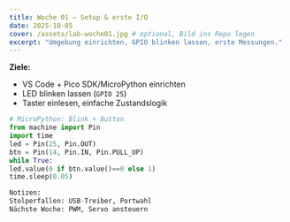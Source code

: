 ```yaml
---
title: Woche 01 – Setup & erste I/O
date: 2025-10-05
cover: /assets/lab-woche01.jpg # optional, Bild ins Repo legen
excerpt: "Umgebung einrichten, GPIO blinken lassen, erste Messungen."
---
```


**Ziele:**
- VS Code + Pico SDK/MicroPython einrichten
- LED blinken lassen (`GPIO 25`)
- Taster einlesen, einfache Zustandslogik

```python
# MicroPython: Blink + Button
from machine import Pin
import time
led = Pin(25, Pin.OUT)
btn = Pin(14, Pin.IN, Pin.PULL_UP)
while True:
led.value(0 if btn.value()==0 else 1)
time.sleep(0.05)

Notizen:
Stolperfallen: USB-Treiber, Portwahl
Nächste Woche: PWM, Servo ansteuern
